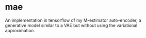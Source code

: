 # mae
An implementation in tensorflow of my M-estimator auto-encoder, a generative model similar to a VAE but without using the variational approximation.
